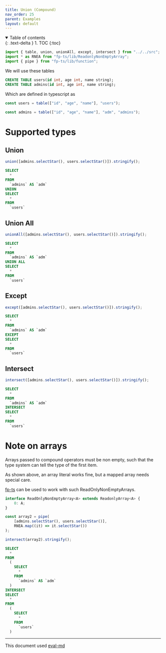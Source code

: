 ```yaml
---
title: Union (Compound)
nav_order: 25
parent: Examples
layout: default
---
```


<details open markdown="block">
  <summary>
    Table of contents
  </summary>
  {: .text-delta }
1. TOC
{:toc}
</details>

```ts
import { table, union, unionAll, except, intersect } from "../../src";
import * as RNEA from "fp-ts/lib/ReadonlyNonEmptyArray";
import { pipe } from "fp-ts/lib/function";
```

We will use these tables

```sql
CREATE TABLE users(id int, age int, name string);
CREATE TABLE admins(id int, age int, name string);
```

Which are defined in typescript as

```ts
const users = table(["id", "age", "name"], "users");

const admins = table(["id", "age", "name"], "adm", "admins");
```

# Supported types

## Union

```ts
union([admins.selectStar(), users.selectStar()]).stringify();
```

```sql
SELECT
  *
FROM
  `admins` AS `adm`
UNION
SELECT
  *
FROM
  `users`
```

## Union All

```ts
unionAll([admins.selectStar(), users.selectStar()]).stringify();
```

```sql
SELECT
  *
FROM
  `admins` AS `adm`
UNION ALL
SELECT
  *
FROM
  `users`
```

## Except

```ts
except([admins.selectStar(), users.selectStar()]).stringify();
```

```sql
SELECT
  *
FROM
  `admins` AS `adm`
EXCEPT
SELECT
  *
FROM
  `users`
```

## Intersect

```ts
intersect([admins.selectStar(), users.selectStar()]).stringify();
```

```sql
SELECT
  *
FROM
  `admins` AS `adm`
INTERSECT
SELECT
  *
FROM
  `users`
```

# Note on arrays

Arrays passed to compound operators must be non empty, such that the type system can tell the type of the first item.

As shown above, an array literal works fine, but a mapped array needs special care.

[fp-ts](https://gcanti.github.io/fp-ts/modules/ReadonlyNonEmptyArray.ts.html) can be used to work with such ReadOnlyNonEmptyArrays.

```ts
interface ReadOnlyNonEmptyArray<A> extends ReadonlyArray<A> {
    0: A;
}
```

```ts
const array2 = pipe(
    [admins.selectStar(), users.selectStar()],
    RNEA.map((it) => it.selectStar())
);

intersect(array2).stringify();
```

```sql
SELECT
  *
FROM
  (
    SELECT
      *
    FROM
      `admins` AS `adm`
  )
INTERSECT
SELECT
  *
FROM
  (
    SELECT
      *
    FROM
      `users`
  )
```

---

This document used [eval-md](https://lucasavila00.github.io/eval-md/)